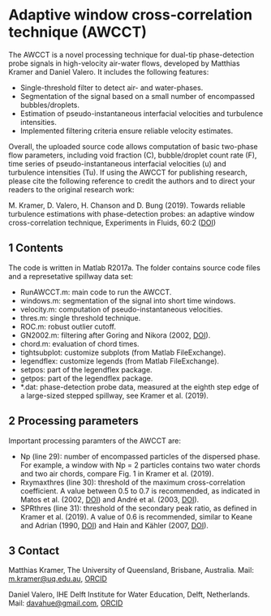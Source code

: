 Adaptive window cross-correlation technique (AWCCT)
===================================================

The AWCCT is a novel processing technique for dual-tip phase-detection probe signals in high-velocity air-water flows, developed by Matthias Kramer and Daniel Valero. It includes the following features:

- Single-threshold filter to detect air- and water-phases.
- Segmentation of the signal based on a small number of encompassed bubbles/droplets.
- Estimation of pseudo-instantaneous interfacial velocities and turbulence intensities.
- Implemented filtering criteria ensure reliable velocity estimates.

Overall, the uploaded source code allows computation of basic two-phase flow parameters, including void fraction (C), bubble/droplet count rate (F), time series of pseudo-instantaneous interfacial velocities (u) and turbulence intensities (Tu). If using the AWCCT for publishing research, please cite the following reference to credit the authors and to direct your readers to the original  research work:

M. Kramer, D. Valero, H. Chanson and D. Bung (2019). Towards reliable turbulence estimations with phase-detection probes: an adaptive window cross-correlation technique, Experiments in Fluids, 60:2 ([DOI](https://doi.org/10.1007/s00348-018-2650-9))

1 Contents
----------

The code is written in Matlab R2017a. The folder contains source code files and a represetative spillway data set:
- RunAWCCT.m: main code to run the AWCCT.
- windows.m: segmentation of the signal into short time windows.
- velocity.m: computation of pseudo-instantaneous velocities.
- thres.m: single threshold technique.
- ROC.m: robust outlier cutoff.
- GN2002.m: filtering after Goring and Nikora (2002, [DOI](https://doi.org/10.1061/(ASCE)0733-9429(2002)128:1(117))).
- chord.m: evaluation of chord times.
- tightsubplot: customize subplots (from Matlab FileExchange).
- legendflex: customize legends (from Matlab FileExchange).
- setpos: part of the legendflex package.
- getpos: part of the legendflex package. 
- *.dat: phase-detection probe data, measured at the eighth step edge of a large-sized stepped spillway, see Kramer et al. (2019).


2 Processing parameters
------------------------

Important processing paramters of the AWCCT are:
- Np (line 29): number of encompassed particles of the dispersed phase. For example, a window with 
Np = 2 particles contains two water chords and two air chords, compare Fig. 1 in Kramer et al. (2019).
- Rxymaxthres (line 30): threshold of the maximum cross-correlation coefficient. A value between 0.5 to 0.7 is recommended, as indicated in Matos et al. (2002, [DOI](https://doi.org/10.1061/40655(2002)58)) and André et al. (2003, [DOI](https://doi.org/10.1061/(ASCE)0733-9429(2005)131:5(423))). 
- SPRthres (line 31): threshold of the secondary peak ratio, as defined in Kramer et al. (2019). A value of 0.6 is recommended, similar to Keane and Adrian (1990, [DOI](https://doi.org/10.1088/0957-0233/1/11/013)) and Hain and Kähler (2007, [DOI](https://doi.org/10.1007/s00348-007-0266-6)).

3 Contact
----------
Matthias Kramer, The University of Queensland, Brisbane, Australia. Mail: m.kramer@uq.edu.au, [ORCID](https://orcid.org/0000-0001-5673-2751)

Daniel Valero, IHE Delft Institute for Water Education, Delft, Netherlands. Mail: davahue@gmail.com, [ORCID](http://orcid.org/0000-0002-7127-7547)
